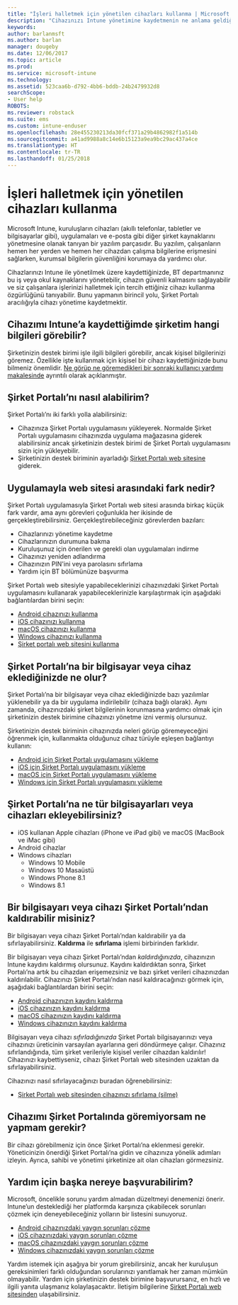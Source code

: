 ```yaml
---
title: "İşleri halletmek için yönetilen cihazları kullanma | Microsoft Docs"
description: "Cihazınızı Intune yönetimine kaydetmenin ne anlama geldiğini anlayın."
keywords: 
author: barlanmsft
ms.author: barlan
manager: dougeby
ms.date: 12/06/2017
ms.topic: article
ms.prod: 
ms.service: microsoft-intune
ms.technology: 
ms.assetid: 523caa6b-d792-4bb6-bddb-24b2479932d8
searchScope:
- User help
ROBOTS: 
ms.reviewer: robstack
ms.suite: ems
ms.custom: intune-enduser
ms.openlocfilehash: 28e455230213da30fcf371a29b4862982f1a514b
ms.sourcegitcommit: a41ad9988a8c14e6b15123a9ea9bc29ac437a4ce
ms.translationtype: HT
ms.contentlocale: tr-TR
ms.lasthandoff: 01/25/2018
---
```

# <a name="use-managed-devices-to-get-work-done"></a>İşleri halletmek için yönetilen cihazları kullanma
Microsoft Intune, kuruluşların cihazları (akıllı telefonlar, tabletler ve bilgisayarlar gibi), uygulamaları ve e-posta gibi diğer şirket kaynaklarını yönetmesine olanak tanıyan bir yazılım parçasıdır. Bu yazılım, çalışanların hemen her yerden ve hemen her cihazdan çalışma bilgilerine erişmesini sağlarken, kurumsal bilgilerin güvenliğini korumaya da yardımcı olur.

Cihazlarınızı Intune ile yönetilmek üzere kaydettiğinizde, BT departmanınız bu iş veya okul kaynaklarını yönetebilir, cihazın güvenli kalmasını sağlayabilir ve siz çalışanlara işlerinizi halletmek için tercih ettiğiniz cihazı kullanma özgürlüğünü tanıyabilir. Bunu yapmanın birincil yolu, Şirket Portalı aracılığıyla cihazı yönetime kaydetmektir.

## <a name="what-information-can-my-company-see-when-i-enroll-my-device-in-intune"></a>Cihazımı Intune’a kaydettiğimde şirketim hangi bilgileri görebilir?
Şirketinizin destek birimi işle ilgili bilgileri görebilir, ancak kişisel bilgilerinizi göremez. Özellikle işte kullanmak için kişisel bir cihazı kaydettiğinizde bunu bilmeniz önemlidir. [Ne görüp ne göremedikleri bir sonraki kullanıcı yardımı makalesinde](what-info-can-your-company-see-when-you-enroll-your-device-in-intune.md) ayrıntılı olarak açıklanmıştır.

## <a name="how-do-i-get-the-company-portal"></a>Şirket Portalı’nı nasıl alabilirim?
Şirket Portalı’nı iki farklı yolla alabilirsiniz:

- Cihazınıza Şirket Portalı uygulamasını yükleyerek. Normalde Şirket Portalı uygulamasını cihazınızda uygulama mağazasına giderek alabilirsiniz ancak şirketinizin destek birimi de Şirket Portalı uygulamasını sizin için yükleyebilir.
- Şirketinizin destek biriminin ayarladığı [Şirket Portalı web sitesine](https://portal.manage.microsoft.com#HelpDeskDialog) giderek.

## <a name="whats-the-difference-between-the-app-and-the-website"></a>Uygulamayla web sitesi arasındaki fark nedir?
Şirket Portalı uygulamasıyla Şirket Portalı web sitesi arasında birkaç küçük fark vardır, ama aynı görevleri çoğunlukla her ikisinde de gerçekleştirebilirsiniz. Gerçekleştirebileceğiniz görevlerden bazıları:

- Cihazlarınızı yönetime kaydetme
- Cihazlarınızın durumuna bakma
- Kuruluşunuz için önerilen ve gerekli olan uygulamaları indirme
- Cihazınızı yeniden adlandırma
- Cihazınızın PIN'ini veya parolasını sıfırlama
- Yardım için BT bölümünüze başvurma

Şirket Portalı web sitesiyle yapabileceklerinizi cihazınızdaki Şirket Portalı uygulamasını kullanarak yapabileceklerinizle karşılaştırmak için aşağıdaki bağlantılardan birini seçin:

- [Android cihazınızı kullanma](using-your-android-device-with-intune.md)
- [iOS cihazınızı kullanma](using-your-ios-device-with-intune.md)
- [macOS cihazınızı kullanma](using-your-macos-device-with-intune.md)
- [Windows cihazınızı kullanma](using-your-windows-device-with-intune.md)
- [Şirket portalı web sitesini kullanma](using-the-intune-company-portal-website.md)

## <a name="what-happens-when-you-add-a-computer-or-device-to-the-company-portal"></a>Şirket Portalı’na bir bilgisayar veya cihaz eklediğinizde ne olur?
Şirket Portalı’na bir bilgisayar veya cihaz eklediğinizde bazı yazılımlar yüklenebilir ya da bir uygulama indirilebilir (cihaza bağlı olarak). Aynı zamanda, cihazınızdaki şirket bilgilerinin korunmasına yardımcı olmak için şirketinizin destek birimine cihazınızı yönetme izni vermiş olursunuz.

Şirketinizin destek biriminin cihazınızda neleri görüp göremeyeceğini öğrenmek için, kullanmakta olduğunuz cihaz türüyle eşleşen bağlantıyı kullanın:

- [Android için Şirket Portalı uygulamasını yükleme](what-happens-if-you-install-the-company-portal-app-and-enroll-your-device-in-intune-android.md)
- [iOS için Şirket Portalı uygulamasını yükleme](what-happens-if-you-install-the-company-portal-app-and-enroll-your-device-in-intune-ios.md)
- [macOS için Şirket Portalı uygulamasını yükleme](what-happens-if-you-install-the-company-portal-app-and-enroll-your-device-in-intune-macos.md)
- [Windows için Şirket Portalı uygulamasını yükleme](what-happens-if-you-install-the-company-portal-app-and-enroll-your-device-in-intune-windows10.md)

## <a name="what-kind-of-computers-or-devices-can-you-add-to-the-company-portal"></a>Şirket Portalı’na ne tür bilgisayarları veya cihazları ekleyebilirsiniz?
-   iOS kullanan Apple cihazları (iPhone ve iPad gibi) ve macOS (MacBook ve iMac gibi)
-   Android cihazlar
-   Windows cihazları
    -   Windows 10 Mobile
    -   Windows 10 Masaüstü
    -   Windows Phone 8.1
    -   Windows 8.1

## <a name="can-you-remove-a-computer-or-device-from-the-company-portal"></a>Bir bilgisayarı veya cihazı Şirket Portalı’ndan kaldırabilir misiniz?
Bir bilgisayarı veya cihazı Şirket Portalı’ndan kaldırabilir ya da sıfırlayabilirsiniz. **Kaldırma** ile **sıfırlama** işlemi birbirinden farklıdır.

Bir bilgisayarı veya cihazı Şirket Portalı’ndan *kaldırdığınızda*, cihazınızın Intune kaydını kaldırmış olursunuz. Kaydını kaldırdıktan sonra, Şirket Portalı’na artık bu cihazdan erişemezsiniz ve bazı şirket verileri cihazınızdan kaldırılabilir. Cihazınızı Şirket Portalı’ndan nasıl kaldıracağınızı görmek için, aşağıdaki bağlantılardan birini seçin:

- [Android cihazınızın kaydını kaldırma](unenroll-your-device-from-intune-android.md)
- [iOS cihazınızın kaydını kaldırma](unenroll-your-device-from-intune-ios.md)
- [macOS cihazınızın kaydını kaldırma](unenroll-your-device-from-intune-macos.md)
- [Windows cihazınızın kaydını kaldırma](unenroll-your-device-from-intune-windows.md)

Bilgisayarı veya cihazı *sıfırladığınızda* Şirket Portalı bilgisayarınızı veya cihazınızı üreticinin varsayılan ayarlarına geri döndürmeye çalışır. Cihazınız sıfırlandığında, tüm şirket verileriyle kişisel veriler cihazdan kaldırılır! Cihazınızı kaybettiyseniz, cihazı Şirket Portalı web sitesinden uzaktan da sıfırlayabilirsiniz.

Cihazınızı nasıl sıfırlayacağınızı buradan öğrenebilirsiniz:

- [Şirket Portalı web sitesinden cihazınızı sıfırlama (silme)](reset-erase-your-device-cpwebsite.md)

## <a name="what-if-i-cant-see-my-device-in-the-company-portal"></a>Cihazımı Şirket Portalında göremiyorsam ne yapmam gerekir?
Bir cihazı görebilmeniz için önce Şirket Portalı’na eklenmesi gerekir. Yöneticinizin önerdiği Şirket Portalı’na gidin ve cihazınıza yönelik adımları izleyin. Ayrıca, sahibi ve yönetimi şirketinize ait olan cihazları görmezsiniz.

## <a name="where-else-can-i-go-for-help"></a>Yardım için başka nereye başvurabilirim?
Microsoft, öncelikle sorunu yardım almadan düzeltmeyi denemenizi önerir. Intune’un desteklediği her platformda karşınıza çıkabilecek sorunları çözmek için deneyebileceğiniz yolların bir listesini sunuyoruz.

- [Android cihazınızdaki yaygın sorunları çözme](troubleshoot-your-device-android.md)
- [iOS cihazınızdaki yaygın sorunları çözme](troubleshoot-your-device-ios.md)
- [macOS cihazınızdaki yaygın sorunları çözme](troubleshoot-your-device-macos.md)
- [Windows cihazınızdaki yaygın sorunları çözme](troubleshoot-your-device-windows.md)

Yardım istemek için aşağıya bir yorum girebilirsiniz, ancak her kuruluşun gereksinimleri farklı olduğundan sorularınızı yanıtlamak her zaman mümkün olmayabilir. Yardım için şirketinizin destek birimine başvurursanız, en hızlı ve ilgili yanıta ulaşmanız kolaylaşacaktır. İletişim bilgilerine [Şirket Portalı web sitesinden](https://portal.manage.microsoft.com#HelpDeskDialog) ulaşabilirsiniz.
